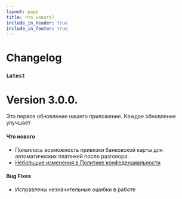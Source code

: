 ```yaml
---
layout: page
title: Что нового?
include_in_header: true
include_in_footer: true
---
```


# Changelog

### `Latest`

# **Version 3.0.0.**

Это первое обновление нашего приложение. Каждое обновление улучшает

#### Что нового

- Появилась возможность привязки банковской карты для автоматических платежей после разговора.
- [Небольшие изменения в Политике конфеденциальности](/privacypolicy)

#### Bug Fixes

- Исправлены незначительные ошибки в работе

<br>
